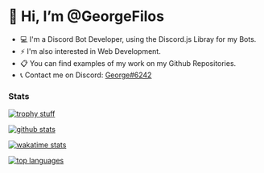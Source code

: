 <!--
**GeorgeFilos/GeorgeFilos** is a ✨ _special_ ✨ repository because its `README.md` (this file) appears on your GitHub profile.
-->

# 👋 Hi, I’m @GeorgeFilos
- 💻 I'm a Discord Bot Developer, using the Discord.js Libray for my Bots.
- ⚡ I'm also interested in Web Development.
- 📋 You can find examples of my work on my Github Repositories.
- 📞 Contact me on Discord: [George#6242](https://discordapp.com/users/177083022305263616)

### Stats
[![trophy stuff](https://github-profile-trophy.vercel.app/?username=GeorgeFilos&theme=radical)](https://github.com/ryo-ma/github-profile-trophy)

[![github stats](https://github-readme-stats.vercel.app/api?username=GeorgeFilosA&theme=tokyonight&count_private=true&hide=issues,contribs)](https://github.com/anuraghazra/github-readme-stats)

[![wakatime stats](https://github-readme-stats.vercel.app/api/wakatime?username=GeorgeFilos&theme=tokyonight)](https://github.com/anuraghazra/github-readme-stats)

[![top languages](https://github-readme-stats.vercel.app/api/top-langs/?username=GeorgeFilos&theme=tokyonight)](https://github.com/anuraghazra/github-readme-stats)
